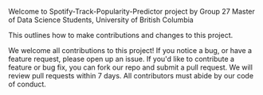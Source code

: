 Welcome to Spotify-Track-Popularity-Predictor project by Group 27 Master of Data Science Students, University of British Columbia

This outlines how to make contributions and changes to this project.

We welcome all contributions to this project! If you notice a bug, or have a feature request, please open up an issue. If you'd like to contribute a feature or bug fix, you can fork our repo and submit a pull request. We will review pull requests within 7 days. All contributors must abide by our code of conduct.
